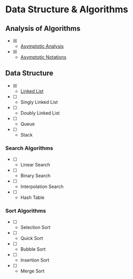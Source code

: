 # Data Structure & Algorithms

## Analysis of Algorithms

- [x] - [Asymptotic Analysis](Answers/1.asymptotic-analysis.md)
- [x] - [Asymptotic Notations](Answers/2.asymptotic-notations.md)

## Data Structure

- [x] - [Linked List](Answers/3.linked-list.md)
- [ ] - Singly Linked List
- [ ] - Doubly Linked List
- [ ] - Queue
- [ ] - Stack

### Search Algorithms

- [ ] - Linear Search
- [ ] - Binary Search
- [ ] - Interpolation Search
- [ ] - Hash Table

### Sort Algorithms

- [ ] - Selection Sort
- [ ] - Quick Sort
- [ ] - Bubble Sort
- [ ] - Insertion Sort
- [ ] - Merge Sort

